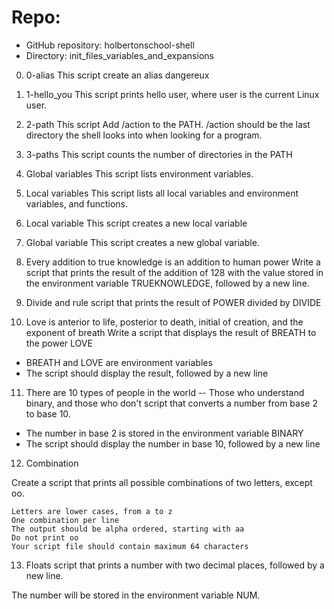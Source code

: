 

# Repo:

  -  GitHub repository: holbertonschool-shell
  -  Directory: init_files_variables_and_expansions
   

0. 0-alias
This script create an alias dangereux

1. 1-hello_you 
This script prints hello user, where user is the current Linux user.

2. 2-path 
This script Add /action to the PATH. /action should be the last directory the shell looks into when looking for a program.

3. 3-paths
This script counts the number of directories in the PATH 

4. Global variables 
This script  lists environment variables.

5. Local variables 
This script  lists all local variables and environment variables, and functions.

6. Local variable 
This script creates a new local variable

7. Global variable 
This script creates a new global variable.

8. Every addition to true knowledge is an addition to human power 
Write a script that prints the result of the addition of 128 with the value stored in the environment variable TRUEKNOWLEDGE, followed by a new line.

9. Divide and rule
script that prints the result of POWER divided by DIVIDE

10. Love is anterior to life, posterior to death, initial of creation, and the exponent of breath 
Write a script that displays the result of BREATH to the power LOVE

   - BREATH and LOVE are environment variables
   - The script should display the result, followed by a new line

11. There are 10 types of people in the world -- Those who understand binary, and those who don't
 script that converts a number from base 2 to base 10.

   - The number in base 2 is stored in the environment variable BINARY
   - The script should display the number in base 10, followed by a new line



12. Combination

Create a script that prints all possible combinations of two letters, except oo.

    Letters are lower cases, from a to z
    One combination per line
    The output should be alpha ordered, starting with aa
    Do not print oo
    Your script file should contain maximum 64 characters

13. Floats 
script that prints a number with two decimal places, followed by a new line.

The number will be stored in the environment variable NUM.

